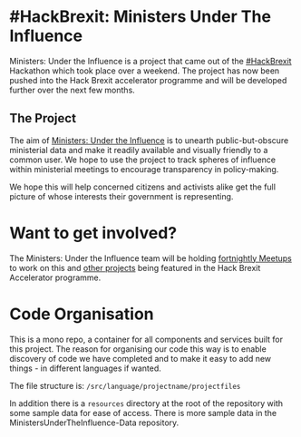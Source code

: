 # \#HackBrexit: Ministers Under The Influence

Ministers: Under the Influence is a project that came out of the [\#HackBrexit](http://hackbrexit.org/) Hackathon which took place over a weekend. The project has now been pushed into the Hack Brexit accelerator programme and will be developed further over the next few months.

## The Project

The aim of [Ministers: Under the Influence](https://www.youtube.com/watch?v=bVbTzTd2ZRs) is to unearth public-but-obscure ministerial data and make it readily available and visually friendly to a common user. We hope to use the project to track spheres of influence within ministerial meetings to encourage transparency in policy-making.

We hope this will help concerned citizens and activists alike get the full picture of whose interests their government is representing.


# Want to get involved?

The Ministers: Under the Influence team will be holding [fortnightly Meetups](http://www.meetup.com/Hack-Brexit/) to work on this and [other projects](https://github.com/HackBrexit/WhatTheFact) being featured in the Hack Brexit Accelerator programme. 


# Code Organisation

This is a mono repo, a container for all components and services built for this project. The reason for organising our code this way is to enable discovery of code we have completed and to make it easy to add new things - in different languages if wanted.

The file structure is:
`/src/language/projectname/projectfiles`

In addition there is a `resources` directory at the root of the repository with some sample data for ease of access. There is more sample data in the MinistersUnderTheInfluence-Data repository.
